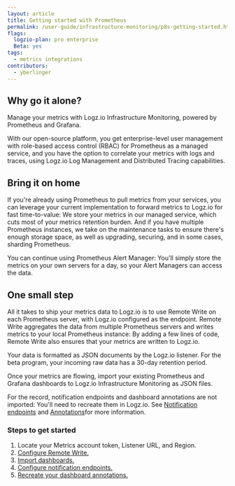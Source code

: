 ```yaml
---
layout: article
title: Getting started with Prometheus 
permalink: /user-guide/infrastructure-monitoring/p8s-getting-started.html
flags:
  logzio-plan: pro enterprise
  Beta: yes
tags:
  - metrics integrations
contributors:
  - yberlinger
---
```

## Why go it alone? 
Manage your metrics with Logz.io Infrastructure Monitoring, powered by Prometheus and Grafana.  

With our open-source platform, you get enterprise-level user management with role-based access control (RBAC) for Prometheus as a managed service, and you have the option to correlate your metrics with logs and traces, using Logz.io Log Management and Distributed Tracing capabilities. 

## Bring it on home
If you're already using Prometheus to pull metrics from your services, you can leverage your current implementation to forward metrics to Logz.io for fast time-to-value: We store your metrics in our managed service, which cuts most of your metrics retention burden. And if you have multiple Prometheus instances, we take on the maintenance tasks to ensure there's enough storage space, as well as upgrading, securing, and in some cases, sharding Prometheus.

You can continue using Prometheus Alert Manager: You'll simply store the metrics on your own servers for a day, so your Alert Managers can access the data.

## One small step
All it takes to ship your metrics data to Logz.io is to use Remote Write on each Prometheus server, with Logz.io configured as the endpoint.  Remote Write aggregates the data from multiple Prometheus servers and writes metrics to your local Prometheus instance: By adding a few lines of code, Remote Write also ensures that your metrics are written to Logz.io. 

Your data is formatted as JSON documents by the Logz.io listener. 
For the beta program, your incoming raw data has a 30-day retention period. 

Once your metrics are flowing, import your existing Prometheus and Grafana dashboards to Logz.io Infrastructure Monitoring as JSON files.  

For the record, notification endpoints and dashboard annotations are not imported: You'll need to recreate them in Logz.io.  See [Notification endpoints](/user-guide/integrations/endpoints.html) and [Annotations](/user-guide/infrastructure-monitoring/annotations/)for more information.

### Steps to get started
1. Locate your Metrics account token, Listener URL, and Region. 
2. [Configure Remote Write.](/user-guide/infrastructure-monitoring/p8s-remote-write#configuring-remote-write-to-logzio)
3. [Import dashboards.](/user-guide/infrastructure-monitoring/p8s-importing-dashbds)
4. [Configure notification endpoints.](/user-guide/integrations/endpoints.html)
5. [Recreate your dashboard annotations.](/user-guide/infrastructure-monitoring/annotations/)

<!-- 
1. Highlight the value: 
Hosted, managed & enterprise grade - Secured, user management etc..
Full system view
Long retention (Will be coming later)
Integrated to the logs management and tracing. 

2. Highlight the simplicity in shipping the metrics as well what it means on their environment:  - They will be able to reduce their retention.
implication from resource standpoint : It will require more CPU and memory
 -->
